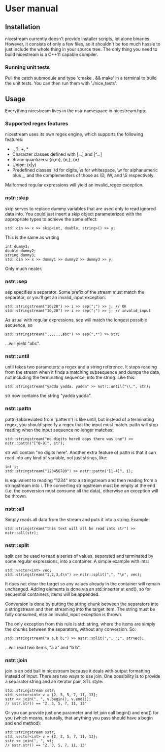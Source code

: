 # User manual

## Installation

nicestream currently doesn't provide installer scripts, let alone binaries.
However, it consists of only a few files, so it shouldn't be too much hassle to
just include the whole thing in your source tree. The only thing you need to
build nicestream is a C++11 capable compiler.

### Running unit tests

Pull the catch submodule and type 'cmake . && make' in a terminal to build the
unit tests. You can then run them with './nice_tests'. 

## Usage

Everything nicestream lives in the nstr namespace in nicestream.hpp.

### Supported regex features

nicestream uses its own regex engine, which supports the following features:

* ., ?, +, *
* Character classes defined with [...] and [^...]
* Brace quantizers: {n,m}, {n,}, {n}
* Union: (x|y)
* Predefined classes: \d for digits, \s for whitespace, \w for alphanumeric
  plus _, and the complementers of those as \D, \W, and \S respectively.

Malformed regular expressions will yield an invalid_regex exception.

### nstr::skip

skip serves to replace dummy variables that are used only to read ignored data
into. You could just insert a skip object parameterized with the appropriate
types to achieve the same effect:

    std::cin >> x >> skip<int, double, string>() >> y;

This is the same as writing

    int dummy1;
    double dummy2;
    string dummy3;
    std::cin >> x >> dummy1 >> dummy2 >> dummy3 >> y;

Only much neater.

### nstr::sep

sep specifies a separator. Some prefix of the stream must match the separator,
or you'll get an invalid_input exception:

    std::stringstream("10;20") >> i >> sep(";") >> j; // OK
    std::stringstream("10,20") >> i >> sep(";") >> j; // invalid_input

As usual with regular expressions, sep will match the longest possible sequence,
so

    std::stringstream(",,,,,,,abc") >> sep(",*") >> str;

...will yield "abc".

### nstr::until

until takes two parameters: a regex and a string reference. It stops reading
from the stream when it finds a matching subsequence and dumps the data, not
including the terminating sequence, into the string. Like this:

    std::stringstream("yadda yadda. yadda" >> nstr::until("\\.", str);

str now contains the string "yadda yadda".

### nstr::pattn

pattn (abbreviated from 'pattern') is like until, but instead of a terminating
regex, you should specify a regex that the input must match. pattn will stop
reading when the input sequence no longer matches:

    std::stringstream("no digits here8 oops there was one") >> nstr::pattn("[^0-9]", str);

str will contain "no digits here". Another extra feature of pattn is that it can
read into any kind of variable, not just strings, like:

    int i;
    std::stringstream("123456789") >> nstr::pattn("[1-4]", i);

Is equivalent to reading "1234" into a stringstream and then reading from a
stringstream into i. The converting stringstream must be empty at the end (i.e.
the conversion must consume all the data), otherwise an exception will be
thrown.

### nstr::all

Simply reads all data from the stream and puts it into a string. Example:

    std::stringstream("this text will all be read into str") >> nstr::all(str);

### nstr::split

split can be used to read a series of values, separated and terminated by some
regular expressions, into a container. A simple example with ints:

    std::vector<int> vec;
    std::stringstream("1,2,3,4\n") >> nstr::split(",", "\n", vec);

It does not clear the target so any values already in the container will remain
unchanged. Adding elements is done via an std::inserter at end(), so for
sequential containers, items will be appended.

Conversion is done by putting the string chunk between the separators into a
stringstream and then streaming into the target item. The string must be fully
consumed, else an invalid_input exception is thrown.

The only exception from this rule is std::string, where the items are simply the
chunks between the separators, without any conversion. So:

    std::stringstream("a a,b b;") >> nstr::split(",", ";", strvec);

...will read two items, "a a" and "b b".

### nstr::join

join is an odd ball in nicestream because it deals with output formatting
instead of input. There are two ways to use join. One possibility is to provide
a separator string and an iterator pair, STL style:

    std::stringstream sstr;
    std::vector<int> v = {2, 3, 5, 7, 11, 13};
    sstr << join(", ", v.begin(), v.end());
    // sstr.str() == "2, 3, 5, 7, 11, 13"

Or you can provide just one parameter and let join call begin() and end() for
you (which means, naturally, that anything you pass should have a begin and end
method):

    std::stringstream sstr;
    std::vector<int> v = {2, 3, 5, 7, 11, 13};
    sstr << join(", ", v);
    // sstr.str() == "2, 3, 5, 7, 11, 13"
